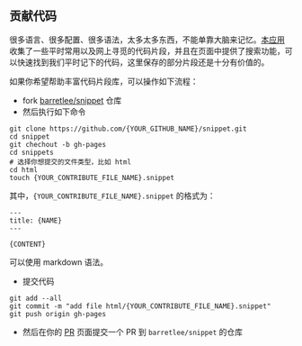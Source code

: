 ## 贡献代码

很多语言、很多配置、很多语法，太多太多东西，不能单靠大脑来记忆。[本应用](http://snippets.barretlee.com) 收集了一些平时常用以及网上寻觅的代码片段，并且在页面中提供了搜索功能，可以快速找到我们平时记下的代码，这里保存的部分片段还是十分有价值的。

如果你希望帮助丰富代码片段库，可以操作如下流程：

- fork [barretlee/snippet](https://github.com/barretlee/snippet.git) 仓库
- 然后执行如下命令
```
git clone https://github.com/{YOUR_GITHUB_NAME}/snippet.git
cd snippet
git chechout -b gh-pages
cd snippets
# 选择你想提交的文件类型，比如 html
cd html
touch {YOUR_CONTRIBUTE_FILE_NAME}.snippet
```
其中，`{YOUR_CONTRIBUTE_FILE_NAME}.snippet` 的格式为：
```
---
title: {NAME}
---

{CONTENT}
```
可以使用 markdown 语法。
- 提交代码
```
git add --all
git commit -m "add file html/{YOUR_CONTRIBUTE_FILE_NAME}.snippet"
git push origin gh-pages
```
- 然后在你的 [PR](https://github.com/{YOUR_GITHUB_NAME}/snippet/pulls) 页面提交一个 PR 到 `barretlee/snippet` 的仓库
